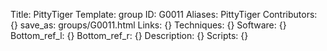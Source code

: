 Title: PittyTiger
Template: group 
ID: G0011
Aliases: PittyTiger
Contributors: {}
save_as: groups/G0011.html 
Links: {} 
Techniques: {} 
Software: {} 
Bottom_ref_l: {} 
Bottom_ref_r: {} 
Description: {} 
Scripts: {} 
